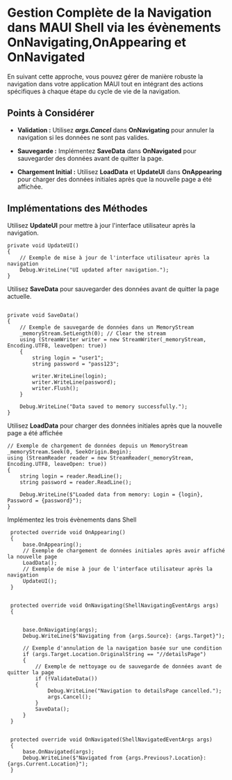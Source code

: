 # Gestion Complète de la Navigation dans MAUI Shell via les évènements OnNavigating,OnAppearing et OnNavigated

En suivant cette approche, vous pouvez gérer de manière robuste la navigation dans votre application MAUI tout en intégrant des actions spécifiques à chaque étape du cycle de vie de la navigation.

## Points à Considérer

 - **Validation :** Utilisez ***args.Cancel*** dans **OnNavigating** pour annuler la navigation si les données ne sont pas valides.
 
- **Sauvegarde :** Implémentez **SaveData** dans **OnNavigated** pour sauvegarder des données avant de quitter la page.

- **Chargement Initial :** Utilisez **LoadData** et **UpdateUI** dans **OnAppearing** pour charger des données initiales après que la nouvelle page a été affichée.


## Implémentations des Méthodes

Utilisez **UpdateUI** pour mettre à jour l'interface utilisateur après la navigation.

``` CSharp
private void UpdateUI()
{
    // Exemple de mise à jour de l'interface utilisateur après la navigation
    Debug.WriteLine("UI updated after navigation.");
}
```


Utilisez **SaveData** pour sauvegarder des données avant de quitter la page actuelle.

``` CSharp

private void SaveData()
{
    // Exemple de sauvegarde de données dans un MemoryStream
    _memoryStream.SetLength(0); // Clear the stream
    using (StreamWriter writer = new StreamWriter(_memoryStream, Encoding.UTF8, leaveOpen: true))
    {
        string login = "user1";
        string password = "pass123";

        writer.WriteLine(login);
        writer.WriteLine(password);
        writer.Flush();
    }

    Debug.WriteLine("Data saved to memory successfully.");
}

```

Utilisez **LoadData** pour charger des données initiales après que la nouvelle page a été affichée

``` CSharp
// Exemple de chargement de données depuis un MemoryStream
_memoryStream.Seek(0, SeekOrigin.Begin);
using (StreamReader reader = new StreamReader(_memoryStream, Encoding.UTF8, leaveOpen: true))
{
    string login = reader.ReadLine();
    string password = reader.ReadLine();

    Debug.WriteLine($"Loaded data from memory: Login = {login}, Password = {password}");
}

```

Implémentez les trois évènements dans Shell 

``` CSharp
 protected override void OnAppearing()
 {
     base.OnAppearing();
     // Exemple de chargement de données initiales après avoir affiché la nouvelle page
     LoadData();
     // Exemple de mise à jour de l'interface utilisateur après la navigation
     UpdateUI();
 }

 
 protected override void OnNavigating(ShellNavigatingEventArgs args)
 {
     
    
     base.OnNavigating(args);
     Debug.WriteLine($"Navigating from {args.Source}: {args.Target}");

     // Exemple d'annulation de la navigation basée sur une condition
     if (args.Target.Location.OriginalString == "//detailsPage")
     {
         // Exemple de nettoyage ou de sauvegarde de données avant de quitter la page
         if (!ValidateData())
         {
             Debug.WriteLine("Navigation to detailsPage cancelled.");
             args.Cancel();
         }
         SaveData();
     }
 }


 protected override void OnNavigated(ShellNavigatedEventArgs args)
 {
     base.OnNavigated(args);
     Debug.WriteLine($"Navigated from {args.Previous?.Location}: {args.Current.Location}");
 }


```


